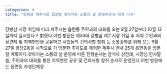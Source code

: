 ```yaml
---
categories: d
title: "강병삼 제주시장 읍면동 찾아가는 소통의 날 운영주민과 대화 나서"
---
```

강병삼 시장 취임에 따라 제주시는 읍면동 주민과의 대화를 오는 9월 27일부터 10월 12일까지 실시한다고 밝혔다.이번 방문은 제33대 강병삼 제주시장 취임 후 지역 주민과의 상견례 및 지역현안을 공유하고 시민들의 건의사항 청취 등 소통강화를 위해 오는 9월 27일 용담2동을 시작으로 기 방문한 추자도를 제외한 제주시 관내 25개 읍면동을 방문할 계획이다.찾아가는 소통의 날 운영에 따른 진행순서는 참석자 상견례, 시장님 인사말씀, 주민과의 대화를 통한 지역현안 공유 및 건의사항 청취 순서로 운영된다.이번 방문에는 읍면동 자생단체장